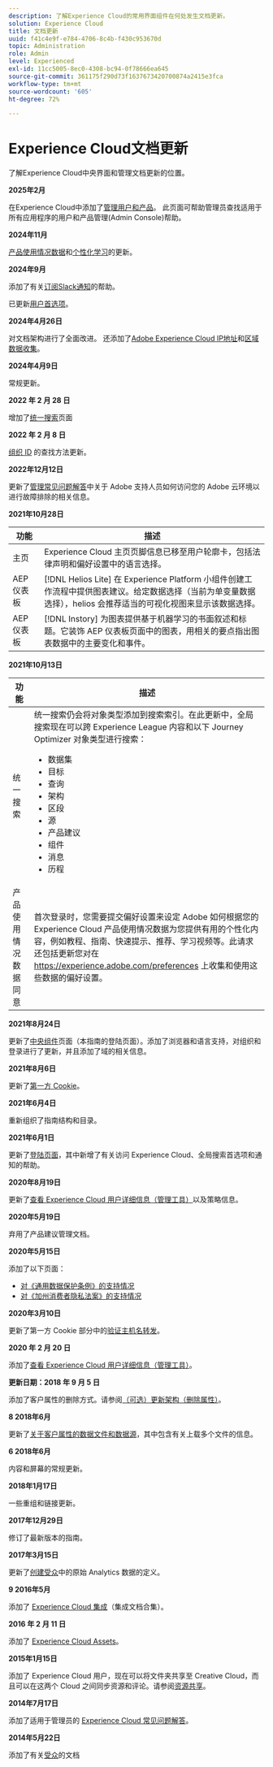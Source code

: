 ```yaml
---
description: 了解Experience Cloud的常用界面组件在何处发生文档更新。
solution: Experience Cloud
title: 文档更新
uuid: f41c4e9f-e784-4706-8c4b-f430c953670d
topic: Administration
role: Admin
level: Experienced
exl-id: 11cc5005-8ec0-4308-bc94-0f78666ea645
source-git-commit: 361175f290d73f1637673420700874a2415e3fca
workflow-type: tm+mt
source-wordcount: '605'
ht-degree: 72%

---
```


# Experience Cloud文档更新

了解Experience Cloud中央界面和管理文档更新的位置。

**2025年2月**

在Experience Cloud中添加了[管理用户和产品](../administration/admin-console.md)。 此页面可帮助管理员查找适用于所有应用程序的用户和产品管理(Admin Console)帮助。

**2024年11月**

[产品使用情况数据](../features/account-preferences.md)和[个性化学习](../features/personalized-learning.md)的更新。

**2024年9月**

添加了有关[订阅Slack通知](../features/account-preferences.md#subscribe-to-slack-notifications)的帮助。

已更新[用户首选项](../features/account-preferences.md)。

**2024年4月26日**

对文档架构进行了全面改进。 还添加了[Adobe Experience Cloud IP地址](../data-collection/ip-addresses.md)和[区域数据收集](../data-collection/rdc.md)。

**2024年4月9日**

常规更新。

**2022 年 2 月 28 日**

增加了[统一搜索](../features/search.md)页面

**2022 年 2 月 8 日**

[组织 ID](../administration/organizations.md) 的查找方法更新。

**2022年12月12日**

更新了[管理常见问题解答](faq.md)中关于 Adobe 支持人员如何访问您的 Adobe 云环境以进行故障排除的相关信息。

**2021年10月28日**

| 功能 | 描述 |
| ------- | ------- |
| 主页 | Experience Cloud 主页页脚信息已移至用户轮廓卡，包括法律声明和偏好设置中的语言选择。 |
| AEP 仪表板 | [!DNL Helios Lite] 在 Experience Platform 小组件创建工作流程中提供图表建议。给定数据选择（当前为单变量数据选择），helios 会推荐适当的可视化视图来显示该数据选择。 |
| AEP 仪表板 | [!DNL Instory] 为图表提供基于机器学习的书面叙述和标题。它装饰 AEP 仪表板页面中的图表，用相关的要点指出图表数据中的主要变化和事件。 |

**2021年10月13日**

| 功能 | 描述 |
| ------- | ------- |
| 统一搜索 | 统一搜索仍会将对象类型添加到搜索索引。在此更新中，全局搜索现在可以跨 Experience League 内容和以下 Journey Optimizer 对象类型进行搜索： <ul><li>数据集</li><li>目标</li><li>查询</li><li>架构</li><li>区段</li><li>源</li><li>产品建议</li><li>组件</li><li>消息</li><li>历程</li></ul> |
| 产品使用情况数据同意 | 首次登录时，您需要提交偏好设置来设定 Adobe 如何根据您的 Experience Cloud 产品使用情况数据为您提供有用的个性化内容，例如教程、指南、快速提示、推荐、学习视频等。此请求还包括更新您对在 <https://experience.adobe.com/preferences> 上收集和使用这些数据的偏好设置。 |

**2021年8月24日**

更新了[中央组件](../experience-cloud.md)页面（本指南的登陆页面）。添加了浏览器和语言支持，对组织和登录进行了更新，并且添加了域的相关信息。

**2021年8月6日**

更新了[第一方 Cookie](../data-collection/adobe-managed-cert.md)。

**2021年6月4日**

重新组织了指南结构和目录。

**2021年6月1日**

更新了[登陆页面](../experience-cloud.md)，其中新增了有关访问 Experience Cloud、全局搜索首选项和通知的帮助。

**2020年8月19日**

更新了[查看 Experience Cloud 用户详细信息（管理工具）](../administration/admin-tool-experience-cloud.md)以及策略信息。

**2020年5月19日**

弃用了产品建议管理文档。

**2020年5月15日**

添加了以下页面：

* [对《通用数据保护条例》的支持情况](../services/customer-attributes/gdpr.md)
* [对《加州消费者隐私法案》的支持情况](../services/customer-attributes/ccpa.md)

**2020年3月10日**

更新了第一方 Cookie 部分中的[验证主机名转发](../data-collection/adobe-managed-cert.md)。

**2020 年 2 月 20 日**

添加了[查看 Experience Cloud 用户详细信息（管理工具）](../administration/admin-tool-experience-cloud.md)。

**更新日期：2018 年 9 月 5 日**

添加了客户属性的删除方式。请参阅[（可选）更新架构（删除属性）](../services/customer-attributes/t-crs-usecase.md)。

**8 2018年6月**

更新了[关于客户属性的数据文件和数据源](../services/customer-attributes/crs-data-file.md)，其中包含有关上载多个文件的信息。

**6 2018年6月**

内容和屏幕的常规更新。

**2018年1月17日**

一些重组和链接更新。

**2017年12月29日**

修订了最新版本的指南。

**2017年3月15日**

更新了[创建受众](../services/audiences/create.md)中的原始 Analytics 数据的定义。

**9 2016年5月**

添加了 [Experience Cloud 集成](../administration/integrations.md)（集成文档合集）。

**2016 年 2 月 11 日**

添加了 [Experience Cloud Assets](../services/assets/experience-cloud-assets.md)。

**2015年1月15日**

添加了 Experience Cloud 用户，现在可以将文件夹共享至 Creative Cloud，而且可以在这两个 Cloud 之间同步资源和评论。请参阅[资源共享](../services/assets/creative-cloud.md)。

**2014年7月17日**

添加了适用于管理员的 [Experience Cloud 常见问题解答](faq.md)。

**2014年5月22日**

添加了有关[受众](../services/audiences/overview.md)的文档
